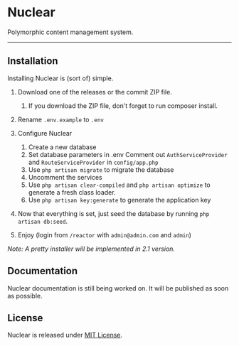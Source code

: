 # Nuclear
Polymorphic content management system.

---

## Installation
Installing Nuclear is (sort of) simple.

1. Download one of the releases or the commit ZIP file.
    1. If you download the ZIP file, don't forget to run composer install.
    
2. Rename `.env.example` to `.env`
3. Configure Nuclear
    1. Create a new database
    2. Set database parameters in .env
     Comment out `AuthServiceProvider` and `RouteServiceProvider` in `config/app.php`
    4. Use `php artisan migrate` to migrate the database
    5. Uncomment the services
    6. Use `php artisan clear-compiled` and `php artisan optimize` to generate a fresh class loader.
    7. Use `php artisan key:generate` to generate the application key
    
4. Now that everything is set, just seed the database by running `php artisan db:seed`.
5. Enjoy (login from `/reactor` with `admin@admin.com` and `admin`)

*Note: A pretty installer will be implemented in 2.1 version.*

## Documentation
Nuclear documentation is still being worked on. It will be published as soon as possible.

## License
Nuclear is released under [MIT License](https://github.com/NuclearCMS/Nuclear/blob/master/LICENSE).